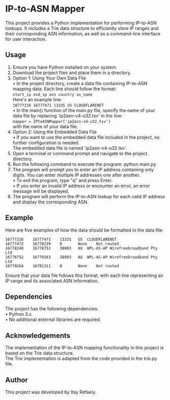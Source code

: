 # IP-to-ASN Mapper

This project provides a Python implementation for performing IP-to-ASN lookups. 
It includes a Trie data structure to efficiently store IP ranges and their corresponding ASN information, 
as well as a command-line interface for user interaction.

## Usage

1.	Ensure you have Python installed on your system.
2.	Download the project files and place them in a directory.
3.	Option 1: Using Your Own Data File\
    •	In the project directory, create a data file containing IP-to-ASN mapping data. Each line should follow the format:\
        ```
        start_ip end_ip asn country as_name
        ```\
        Here's an example line: \
        ```
        16777216 16777471 13335 US CLOUDFLARENET
        ```\
    •	In the main() function of the main.py file, specify the name of your data file by replacing 'ip2asn-v4-u32.tsv' in the line:\
        ```
        mapper = IPtoASNMapper('ip2asn-v4-u32.tsv')
        ```\
        with the name of your data file.
4.	Option 2: Using the Embedded Data File\
    •	If you want to use the embedded data file included in the project, no further configuration is needed.\
        The embedded data file is named 'ip2asn-v4-u32.tsv'.
5.	Open a terminal or command prompt and navigate to the project directory.
6.	Run the following command to execute the program: python main.py
7.	The program will prompt you to enter an IP address containing only digits. You can enter multiple IP addresses one after another.\
    •	To exit the program, type "q" and press Enter.\
    •	If you enter an invalid IP address or encounter an error, an error message will be displayed.
8.	The program will perform the IP-to-ASN lookup for each valid IP address and display the corresponding ASN.

## Example

Here are five examples of how the data should be formatted in the data file:
```
16777216    16777471    13335   US  CLOUDFLARENET
16777472    16778239    0       None    Not routed
16778240    16778751    38803   AU  WPL-AS-AP Wirefreebroadband Pty Ltd
16778752    16779263    38803   AU  WPL-AS-AP Wirefreebroadband Pty Ltd
16779264    16781311    0       None    Not routed
```
Ensure that your data file follows this format, with each line representing an IP range and its associated ASN information.

## Dependencies

The project has the following dependencies:\
•	Python 3.x\
•	No additional external libraries are required.

## Acknowledgements

The implementation of the IP-to-ASN mapping functionality in this project is based on the Trie data structure. \
The Trie implementation is adapted from the code provided in the trie.py file.

## Author

This project was developed by Itay Refaely.
